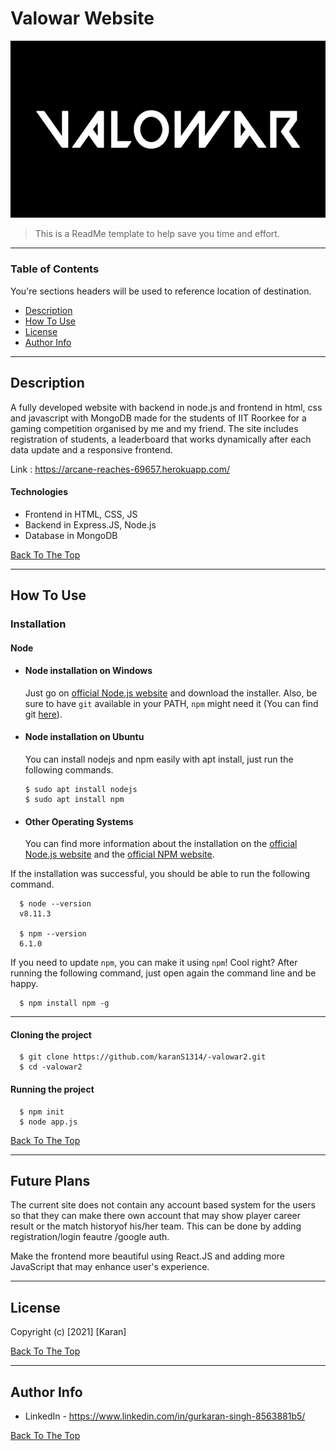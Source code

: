 # Valowar Website

![Valowar](/public/images/title-img.png)

> This is a ReadMe template to help save you time and effort.

---

### Table of Contents
You're sections headers will be used to reference location of destination.

- [Description](#description)
- [How To Use](#how-to-use)
- [License](#license)
- [Author Info](#author-info)

---

## Description

A fully developed website with backend in node.js and frontend in html, css and javascript with MongoDB made for the students of IIT Roorkee for a gaming competition organised by me and my friend. The site includes registration of students, a leaderboard that works dynamically after each data update and a responsive frontend.

Link : https://arcane-reaches-69657.herokuapp.com/

#### Technologies

- Frontend in HTML, CSS, JS
- Backend in Express.JS, Node.js
- Database in MongoDB

[Back To The Top](#read-me-template)

---

## How To Use

### Installation
#### Node
  - #### Node installation on Windows

    Just go on [official Node.js website](https://nodejs.org/) and download the installer.
    Also, be sure to have `git` available in your PATH, `npm` might need it (You can find git [here](https://git-scm.com/)).

  - #### Node installation on Ubuntu

    You can install nodejs and npm easily with apt install, just run the following commands.

        $ sudo apt install nodejs
        $ sudo apt install npm

  - #### Other Operating Systems
    You can find more information about the installation on the [official Node.js website](https://nodejs.org/) and the [official NPM website](https://npmjs.org/).

  If the installation was successful, you should be able to run the following command.

      $ node --version
      v8.11.3

      $ npm --version
      6.1.0

  If you need to update `npm`, you can make it using `npm`! Cool right? After running the following command, just open again the command line and be happy.

      $ npm install npm -g

  ---

  #### Cloning the project

      $ git clone https://github.com/karanS1314/-valowar2.git
      $ cd -valowar2

  #### Running the project

      $ npm init
      $ node app.js


[Back To The Top](#read-me-template)

---

## Future Plans

   The current site does not contain any account based system for the users so that they can make there own account that may show player career result or the match historyof his/her team.
   This can be done by adding registration/login feautre /google auth.
   
   Make the frontend more beautiful using React.JS and adding more JavaScript that may enhance user's experience.

---

## License

Copyright (c) [2021] [Karan]

[Back To The Top](#read-me-template)

---

## Author Info

- LinkedIn - https://www.linkedin.com/in/gurkaran-singh-8563881b5/

[Back To The Top](#read-me-template)
